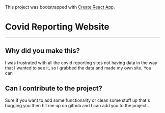 This project was bootstrapped with [Create React App](https://github.com/facebook/create-react-app).

# Covid Reporting Website

___

## Why did you make this?

I was frustrated with all the covid reporting sites not having data in the way that I wanted to see it, so i grabbed the data and made my own site.
You can 

## Can I contribute to the project?

Sure if you want to add some functionality or clean some stuff up that's bugging you then hit me up on github and I can add you to the project..

